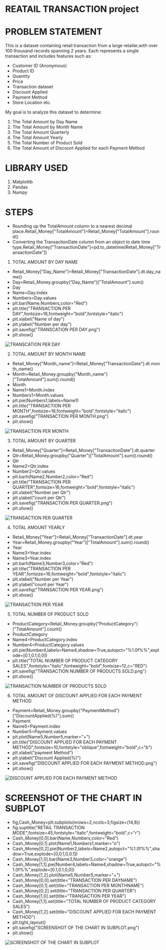 
# REATAIL TRANSACTION project

# PROBLEM STATEMENT

This is a dataset  containing retail transaction from a large retailer,with over 100 thousand records spanning 2 years.
Each represents a single transaction and includes features such as:

- Customer ID (Anonymous)
- Product ID
- Quantity
- Price
- Transaction dataset
- Discount Applied
- Payment Method
- Store Location etc.

My goal is to analyze this dataset to determine:

1. The Total Amount by Day Name
2. The Total Amount by Month Name
3. The Total Amount Quarterly
4. The Total Amount Yearly
5. The Total Number of Product Sold
6. The Total Amount of Discount Applied for each Payment Method

# LIBRARY USED
1. Matplotlib
2. Pandas
3. Numpy

# STEPS

- Rounding up the TotalAmount column to a nearest decimal place.Retail_Money["TotalAmount"]=Retail_Money["TotalAmount"].round()
- Converting the TransactionDate column from an object to date time type.Retail_Money["TransactionDate"]=pd.to_datetime(Retail_Money["TransactionDate"])

1. TOTAL AMOUNT BY DAY NAME 
- Retail_Money["Day_Name"]=Retail_Money["TransactionDate"].dt.day_name()
- Day=Retail_Money.groupby("Day_Name")["TotalAmount"].sum()  
- Day
- Name=Day.index
- Numbers=Day.values
- plt.bar(Name,Numbers,color="Red")
- plt.title("TRANSACTION PER DAY",fontsize=16,fontweight="bold",fontstyle="italic")
- plt.xlabel("Name of day")
- plt.ylabel("Number per day")
- plt.savefig("TRANSCATION PER DAY.png")
- plt.show()
  
![TRANSCATION PER DAY](https://github.com/user-attachments/assets/cb16fbb2-e598-43f5-9608-7674e52ff70c)

2. TOTAL AMOUNT BY MONTH NAME 
- Retail_Money["Month_name"]=Retail_Money["TransactionDate"].dt.month_name()
- Month=Retail_Money.groupby("Month_name")["TotalAmount"].sum().round()
- Month
- Name1=Month.index
- Numbers1=Month.values
- plt.pie(Numbers1,labels=Name1)
- plt.title("TRANSACTION PER MONTH",fontsize=16,fontweight="bold",fontstyle="italic")
- plt.savefig("TRANSACTION PER MONTH.png")
- plt.show()
  
![TRANSACTION PER MONTH](https://github.com/user-attachments/assets/15e1858a-26de-4c5f-8361-3e00f3546b04)

3. TOTAL AMOUNT BY QUARTER 
- Retail_Money["Quarter"]=Retail_Money["TransactionDate"].dt.quarter
- Qtr=Retail_Money.groupby("Quarter")["TotalAmount"].sum().round()
- Qtr
- Name2=Qtr.index
- Number2=Qtr.values
- plt.barh(Name2,Number2,color="Red")
- plt.title("TRANSACTION PER QUARTER",fontsize=16,fontweight="bold",fontstyle="italic")
- plt.xlabel("Number per Qtr")
- plt.ylabel("count per Qtr")
- plt.savefig("TRANSACTION PER QUARTER.png")
- plt.show()
  
![TRANSACTION PER QUARTER](https://github.com/user-attachments/assets/b4b41803-43a2-475c-88ea-96153e173e49)

4. TOTAL AMOUNT YEARLY 
- Retail_Money["Year"]=Retail_Money["TransactionDate"].dt.year
- Year=Retail_Money.groupby("Year")["TotalAmount"].sum().round()
- Year
- Name3=Year.index
- Name3=Year.index
- plt.barh(Name3,Number3,color="Red")
- plt.title("TRANSACTION PER YEAR",fontsize=16,fontweight="bold",fontstyle="italic")
- plt.xlabel("Number per Year")
- plt.ylabel("count per Year")
- plt.savefig("TRANSACTION PER YEAR.png")
- plt.show()
  
![TRANSACTION PER YEAR](https://github.com/user-attachments/assets/a45ba4a5-3b8b-4f03-8c8e-5c065b9bdc58)

5. TOTAL NUMBER OF PRODUCT SOLD 
- ProductCategory=Retail_Money.groupby("ProductCategory")["TotalAmount"].count()
- ProductCategory
- Name4=ProductCategory.index
- Number4=ProductCategory.values
- plt.pie(Number4,labels=Name4,shadow=True,autopct="%1.0f%%",explode=[0.1,0.1,0,0])
- plt.title("TOTAL NUMBER OF PRODUCT CATEGORY SALES",fontstyle="italic",fontweight="bold",fontsize=12,c="RED")
- plt.savefig("TRANSACTION NUMBER OF PRODUCTS SOLD.png")
- plt.show()
  
![TRANSACTION NUMBER OF PRODUCTS SOLD](https://github.com/user-attachments/assets/1f8c447c-4582-41cd-be6a-20a80b3a31b8)

6. TOTAL AMOUNT OF DISCOUNT APPLIED FOR EACH PAYMENT METHOD  
- Payment=Retail_Money.groupby("PaymentMethod")["DiscountApplied(%)"].sum()
- Payment
- Name5=Payment.index
- Number5=Payment.values
- plt.plot(Name5,Number5,marker="+")
- plt.title("DISCOUNT APPLIED FOR EACH PAYMENT METHOD",fontsize=10,fontstyle="oblique",fontweight="bold",c="b")
- plt.xlabel("payment Method")
- plt.ylabel("Discount Applied(%)")
- plt.savefig("DISCOUNT APPLIED FOR EACH PAYMENT METHOD.png")
- plt.show()
  
![DISCOUNT APPLIED FOR EACH PAYMENT METHOD](https://github.com/user-attachments/assets/ddb4c536-bf9b-4959-9049-0f0d1b902b66)


# SCREENSHOT OF THE CHART IN SUBPLOT
- fig,Cash_Money=plt.subplots(nrows=2,ncols=3,figsize=(14,8))
- fig.suptitle("RETAIL TRANSACTION MODE",fontsize=45,fontstyle="italic",fontweight="bold",c="r")
- Cash_Money[0,0].bar(Name,Numbers,color="Red")
- Cash_Money[0,1].plot(Name1,Numbers1,marker="o")
- Cash_Money[0,2].pie(Number2,labels=Name2,autopct="%1.0f%%",shadow=True,explode=[0,0.1,0,0.1])
- Cash_Money[1,0].bar(Name3,Number3,color="orange")
- Cash_Money[1,1].pie(Number4,labels=Name4,shadow=True,autopct="%1.0f%%",explode=[0.1,0.1,0,0])
- Cash_Money[1,2].plot(Name5,Number5,marker="+")
- Cash_Money[0,0].set(title="TRANSACTION PER DAYNAME")
- Cash_Money[0,1].set(title="TRANSACTION PER MONTHNAME")
- Cash_Money[0,2].set(title="TRANSACTION PER QUARTER")
- Cash_Money[1,0].set(title="TRANSACTION PER YEAR")
- Cash_Money[1,1].set(title="TOTAL NUMBER OF PRODUCT CATEGORY SALES")
- Cash_Money[1,2].set(title="DISCOUNT APPLIED FOR EACH PAYMENT METHOD")
- plt.tight_layout()
- plt.savefig("SCREENSHOT OF THE CHART IN SUBPLOT.png")
- plt.show()
  
![SCREENSHOT OF THE CHART IN SUBPLOT](https://github.com/user-attachments/assets/e0058083-3340-4c03-8c31-03e56b5a0792)














